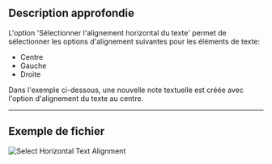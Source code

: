 ## Description approfondie
L'option 'Sélectionner l'alignement horizontal du texte' permet de sélectionner les options d'alignement suivantes pour les éléments de texte:
- Centre
- Gauche
- Droite

Dans l'exemple ci-dessous, une nouvelle note textuelle est créée avec l'option d'alignement du texte au centre.
___
## Exemple de fichier

![Select Horizontal Text Alignment](./DSRevitNodesUI.HorizontalAlignment_img.jpg)
